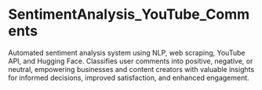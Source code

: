 # SentimentAnalysis_YouTube_Comments
Automated sentiment analysis system using NLP, web scraping, YouTube API, and Hugging Face. Classifies user comments into positive, negative, or neutral, empowering businesses and content creators with valuable insights for informed decisions, improved satisfaction, and enhanced engagement.
